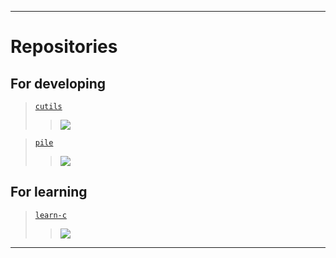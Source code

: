 ------

# Repositories

## For developing
  > [`cutils`](https://github.com/PrairieFire2b/cutils)
  > > <img src="https://github-readme-stats.vercel.app/api/pin/?username=PrairieFire2b&repo=cutils">

  > [`pile`](https://github.com/PrairieFire2b/pile)
  > > <img src="https://github-readme-stats.vercel.app/api/pin/?username=PrairieFire2b&repo=pile">

## For learning
  > [`learn-c`](https://github.com/PrairieFire2b/learn-c/)
  > > <img src="https://github-readme-stats.vercel.app/api/pin/?username=PrairieFire2b&repo=learn-c">

------
